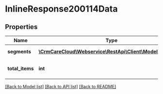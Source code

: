# InlineResponse200114Data

## Properties
Name | Type | Description | Notes
------------ | ------------- | ------------- | -------------
**segments** | [**\CrmCareCloud\Webservice\RestApi\Client\Model\Segment[]**](Segment.md) | List of all segments | [optional] 
**total_items** | **int** | Count of all found segments | [optional] 

[[Back to Model list]](../../README.md#documentation-for-models) [[Back to API list]](../../README.md#documentation-for-api-endpoints) [[Back to README]](../../README.md)

